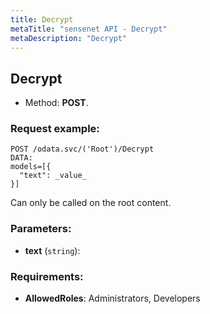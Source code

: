```yaml
---
title: Decrypt
metaTitle: "sensenet API - Decrypt"
metaDescription: "Decrypt"
---
```


## Decrypt
- Method: **POST**.


### Request example:

```
POST /odata.svc/('Root')/Decrypt
DATA:
models=[{
  "text": _value_
}]
```
Can only be called on the root content.
### Parameters:
- **text** (`string`): 

### Requirements:
- **AllowedRoles**: Administrators, Developers

